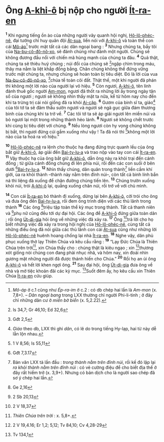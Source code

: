 # Ông [A-khi-ô]() bị nộp cho người [Ít-ra-en]()
<sup><b>1</b></sup> Khi ngưng tiếng ồn ào của những người vây quanh hội nghị, [Hô-lô-phéc-nê](), đại tướng chỉ huy quân đội [Át-sua](), liền nói với [A-khi-ô]() và toàn thể con cái [Mô-áp]()[^1-7681522d-5a87-47c2-b98e-8ccc62a6dea6] trước mặt tất cả các dân ngoại bang : <sup><b>3</b></sup> Nhưng chúng ta, bầy tôi của [Na-bu-cô-đô-nô-xo](), sẽ đánh chúng như đánh một người. Chúng sẽ không đương đầu nổi với chiến mã hùng mạnh của chúng ta đâu. <sup><b>4</b></sup> Quả thật, chúng ta sẽ thiêu huỷ chúng ; núi đồi của chúng sẽ [^3@-7681522d-5a87-47c2-b98e-8ccc62a6dea6]ngập chìm trong máu, thây ma nằm la liệt khắp đồng bằng. Chân chúng không thể đứng vững trước mặt chúng ta, nhưng chúng sẽ hoàn toàn bị tiêu diệt. Đó là lời của vua [Na-bu-cô-đô-nô-xo](), [^4@-7681522d-5a87-47c2-b98e-8ccc62a6dea6]chúa tể toàn cõi đất. Thật thế, một khi người đã phán thì không một lời nào của người lại vô hiệu. <sup><b>5</b></sup> Còn ngươi, [A-khi-ô](), tên lính đánh thuê gốc người [Am-mon](), ngươi đã thốt ra những lời ấy trong ngày tận số của ngươi ; ngươi sẽ không nhìn thấy mặt ta nữa, kể từ hôm nay cho đến khi ta trừng trị cái nòi giống đã ra khỏi [Ai-cập](). <sup><b>6</b></sup> Gươm của binh sĩ ta, giáo[^4-7681522d-5a87-47c2-b98e-8ccc62a6dea6] của tôi tớ ta sẽ đâm thấu sườn ngươi và ngươi sẽ ngã gục giữa đám thương binh của chúng khi ta trở về. <sup><b>7</b></sup> Các tôi tớ ta sẽ áp giải ngươi lên miền núi và bỏ ngươi lại một trong những thành hẻo lánh. <sup><b>8</b></sup> Ngươi sẽ không chết trước khi cùng bị tiêu diệt với chúng. <sup><b>9</b></sup> Nếu lòng ngươi còn hy vọng chúng không bị bắt, thì ngươi đừng cúi gầm xuống như vậy ! Ta đã nói thì [^5@-7681522d-5a87-47c2-b98e-8ccc62a6dea6]không một lời nào của ta hoá ra vô hiệu.”

<sup><b>10</b></sup> [Hô-lô-phéc-nê]() ra lệnh cho thuộc hạ đang đứng trực quanh lều của ông bắt giữ [A-khi-ô](), áp giải đến [Bai-ty-lu-a]() và trao nộp vào tay con cái [Ít-ra-en](). <sup><b>11</b></sup> Vậy thuộc hạ của ông bắt giữ [A-khi-ô](), dẫn ông này ra khỏi trại đến cánh đồng ; từ giữa cánh đồng chúng đi lên phía núi, rồi đến các con suối ở bên dưới [^6@-7681522d-5a87-47c2-b98e-8ccc62a6dea6][Bai-ty-lu-a](). <sup><b>12</b></sup> Nhìn thấy chúng, dân quân trong thành[^5-7681522d-5a87-47c2-b98e-8ccc62a6dea6] liền cầm khí giới, ùa ra khỏi thành –thành này nằm trên đỉnh núi–, còn tất cả binh lính bắn ná thì liệng đá xuống để chặn đường chúng tiến lên. <sup><b>13</b></sup> Chúng trườn xuống khỏi núi, trói [A-khi-ô]() lại, quẳng xuống chân núi, rồi trở về với chủ mình.

<sup><b>14</b></sup> Con cái [Ít-ra-en]() bỏ thành đi xuống, dừng lại bên [A-khi-ô](), cởi trói cho ông và đưa ông đến [Bai-ty-lu-a](), rồi đem ông trình diện với các thủ lãnh trong thành <sup><b>16</b></sup> Các ông [^7@-7681522d-5a87-47c2-b98e-8ccc62a6dea6]triệu tập toàn thể kỳ mục trong thành. Tất cả thanh niên và [^8@-7681522d-5a87-47c2-b98e-8ccc62a6dea6]phụ nữ cũng đều tới dự đại hội. Các ông để [A-khi-ô]() đứng giữa toàn dân ; rồi ông [Út-di-gia]() hỏi ông về những việc đã xảy ra. <sup><b>17</b></sup> Ông [^9@-7681522d-5a87-47c2-b98e-8ccc62a6dea6]trả lời cho họ biết những việc đã xảy ra trong hội nghị của [Hô-lô-phéc-nê](), cùng tất cả những điều ông đã nói giữa các thủ lãnh con cái [Át-sua]() cũng như những lời [Hô-lô-phéc-nê]() huênh hoang chống lại nhà [Ít-ra-en](). <sup><b>18</b></sup> Nghe vậy, dân phủ phục xuống thờ lạy Thiên Chúa và kêu cầu rằng : <sup><b>19</b></sup> “Lạy Đức Chúa là Thiên Chúa trên trời[^7-7681522d-5a87-47c2-b98e-8ccc62a6dea6], xin Chúa thấy cho : chúng thật là kiêu ngạo ; xin [^10@-7681522d-5a87-47c2-b98e-8ccc62a6dea6]thương xót giống nòi chúng con đang phải nhục nhã, và hôm nay, xin đoái nhìn gương mặt những người đã được thánh hiến cho Chúa.” <sup><b>20</b></sup> Rồi họ an ủi ông [A-khi-ô]() và hết lời khen ngợi ông. <sup><b>21</b></sup> Sau đại hội, ông [Út-di-gia]() đưa ông về nhà và mở tiệc khoản đãi các kỳ mục. [^11@-7681522d-5a87-47c2-b98e-8ccc62a6dea6]Suốt đêm ấy, họ kêu cầu xin Thiên Chúa [Ít-ra-en]() cứu giúp.

[^1-7681522d-5a87-47c2-b98e-8ccc62a6dea6]: *Mô-áp* ở c.1 cũng như *Ép-ra-im* ở c.2 : có db chép hai lần là *Am-mon* (x. 7,8+). – *Dân ngoại bang* trong LXX thường chỉ người Phi-li-tinh ; ở đây chỉ những dân cư ở *miền bờ biển* (x. 5,2.22).
[^4-7681522d-5a87-47c2-b98e-8ccc62a6dea6]: *Giáo* theo db, LXX thì ghi *dân*, có lẽ do trong tiếng Hy-lạp, hai từ này dễ lẫn lộn nhau.
[^5-7681522d-5a87-47c2-b98e-8ccc62a6dea6]: Bản văn LXX tả lần đầu : *trong thành nằm trên đỉnh núi*, rồi kế đó lặp lại *ra khỏi thành nằm trên đỉnh núi* : có vẻ cường điệu để cho biết địa thế ở đây rất hiểm trở (x. 3,9+). Nhưng có bản dịch cho là người sao chép đã sơ ý chép hai lần.
[^7-7681522d-5a87-47c2-b98e-8ccc62a6dea6]: *Thiên Chúa trên trời* : x. 5,8+.
[^3@-7681522d-5a87-47c2-b98e-8ccc62a6dea6]: Is 34,7; Gr 46,10; Ed 32,6
[^4@-7681522d-5a87-47c2-b98e-8ccc62a6dea6]: Gđt 2,5
[^5@-7681522d-5a87-47c2-b98e-8ccc62a6dea6]: 1 V 8,56; Is 55,11
[^6@-7681522d-5a87-47c2-b98e-8ccc62a6dea6]: Gđt 7,3.17
[^7@-7681522d-5a87-47c2-b98e-8ccc62a6dea6]: Ge 2,16
[^8@-7681522d-5a87-47c2-b98e-8ccc62a6dea6]: 2 Sb 20,13
[^9@-7681522d-5a87-47c2-b98e-8ccc62a6dea6]: 2 V 18,37
[^10@-7681522d-5a87-47c2-b98e-8ccc62a6dea6]: 2 V 19,4.16; Er 1,2; 5,12; Tv 84,10; Cv 4,28-29
[^11@-7681522d-5a87-47c2-b98e-8ccc62a6dea6]: Tv 134,1